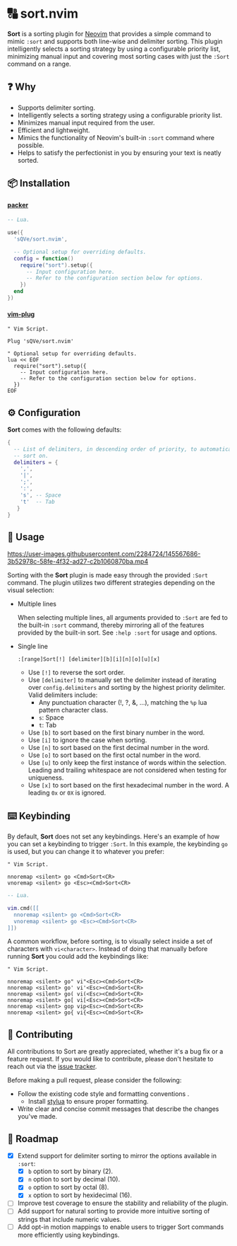 # 🔠 sort.nvim

**Sort** is a sorting plugin for [Neovim](https://neovim.io) that provides a simple command to mimic `:sort` and supports both line-wise and delimiter sorting. This plugin intelligently selects a sorting strategy by using a configurable priority list, minimizing manual input and covering most sorting cases with just the `:Sort` command on a range.

## ❓ Why

- Supports delimiter sorting.
- Intelligently selects a sorting strategy using a configurable priority list.
- Minimizes manual input required from the user.
- Efficient and lightweight.
- Mimics the functionality of Neovim's built-in `:sort` command where possible.
- Helps to satisfy the perfectionist in you by ensuring your text is neatly sorted.

## 📦 Installation

#### [packer](https://github.com/wbthomason/packer.nvim)

```lua
-- Lua.

use({
  'sQVe/sort.nvim',

  -- Optional setup for overriding defaults.
  config = function()
    require("sort").setup({
      -- Input configuration here.
      -- Refer to the configuration section below for options.
    })
  end
})
```

#### [vim-plug](https://github.com/junegunn/vim-plug)

```vim
" Vim Script.

Plug 'sQVe/sort.nvim'

" Optional setup for overriding defaults.
lua << EOF
  require("sort").setup({
    -- Input configuration here.
    -- Refer to the configuration section below for options.
  })
EOF
```

## ⚙ Configuration

**Sort** comes with the following defaults:

```lua
{
  -- List of delimiters, in descending order of priority, to automatically
  -- sort on.
  delimiters = {
    ',',
    '|',
    ';',
    ':',
    's', -- Space
    't'  -- Tab
   }
}
```

## 📗 Usage

https://user-images.githubusercontent.com/2284724/145567686-3b52978c-58fe-4f32-ad27-c2b1060870ba.mp4

Sorting with the **Sort** plugin is made easy through the provided `:Sort` command. The plugin utilizes two different strategies depending on the visual selection:

- Multiple lines

  When selecting multiple lines, all arguments provided to `:Sort` are fed to the built-in `:sort` command, thereby mirroring all of the features provided by the built-in sort. See `:help :sort` for usage and options.

- Single line

  ```
  :[range]Sort[!] [delimiter][b][i][n][o][u][x]
  ```

  - Use `[!]` to reverse the sort order.
  - Use `[delimiter]` to manually set the delimiter instead of iterating over `config.delimiters` and sorting by the highest priority delimiter. Valid delimiters include:
    - Any punctuation character (!, ?, &, ...), matching the `%p` lua pattern character class.
    - `s`: Space
    - `t`: Tab
  - Use `[b]` to sort based on the first binary number in the word.
  - Use `[i]` to ignore the case when sorting.
  - Use `[n]` to sort based on the first decimal number in the word.
  - Use `[o]` to sort based on the first octal number in the word.
  - Use `[u]` to only keep the first instance of words within the selection. Leading and trailing whitespace are not considered when testing for uniqueness.
  - Use `[x]` to sort based on the first hexadecimal number in the word. A leading `0x` or `0X` is ignored.

## ⌨️ Keybinding

By default, **Sort** does not set any keybindings. Here's an example of how you can set a keybinding to trigger `:Sort`. In this example, the keybinding `go` is used, but you can change it to whatever you prefer:

```vim
" Vim Script.

nnoremap <silent> go <Cmd>Sort<CR>
vnoremap <silent> go <Esc><Cmd>Sort<CR>
```

```lua
-- Lua.

vim.cmd([[
  nnoremap <silent> go <Cmd>Sort<CR>
  vnoremap <silent> go <Esc><Cmd>Sort<CR>
]])
```

A common workflow, before sorting, is to visually select inside a set of characters with `vi<character>`. Instead of doing that manually before running **Sort** you could add the keybindings like:

```vim
" Vim Script.

nnoremap <silent> go" vi"<Esc><Cmd>Sort<CR>
nnoremap <silent> go' vi'<Esc><Cmd>Sort<CR>
nnoremap <silent> go( vi(<Esc><Cmd>Sort<CR>
nnoremap <silent> go[ vi[<Esc><Cmd>Sort<CR>
nnoremap <silent> gop vip<Esc><Cmd>Sort<CR>
nnoremap <silent> go{ vi{<Esc><Cmd>Sort<CR>
```

## 🤝 Contributing

All contributions to Sort are greatly appreciated, whether it's a bug fix or a feature request. If you would like to contribute, please don't hesitate to reach out via the [issue tracker](https://github.com/sQVe/sort.nvim/issues).

Before making a pull request, please consider the following:

- Follow the existing code style and formatting conventions .
  - Install [stylua](https://github.com/johnnymorganz/stylua) to ensure proper formatting.
- Write clear and concise commit messages that describe the changes you've made.

## 🏁 Roadmap

- [x] Extend support for delimiter sorting to mirror the options available in `:sort`:
  - [x] `b` option to sort by binary (2).
  - [x] `n` option to sort by decimal (10).
  - [x] `o` option to sort by octal (8).
  - [x] `x` option to sort by hexidecimal (16).
- [ ] Improve test coverage to ensure the stability and reliability of the plugin.
- [ ] Add support for natural sorting to provide more intuitive sorting of strings that include numeric values.
- [ ] Add opt-in motion mappings to enable users to trigger Sort commands more efficiently using keybindings.
